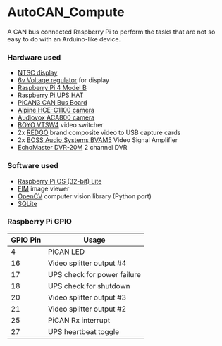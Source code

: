 # AutoCAN_Compute

A CAN bus connected Raspberry Pi to perform the tasks that are not so easy to do with an Arduino-like device.

### Hardware used
* [NTSC display](https://www.adafruit.com/product/911)
* [6v Voltage regulator](https://www.amazon.com/Converter-DROK-Regulator-Waterproof-Efficiency/dp/B00CGQRIFG/) for display
* [Raspberry Pi 4 Model B](https://www.raspberrypi.org/products/raspberry-pi-4-model-b/)
* [Raspberry Pi UPS HAT](https://www.pishop.us/product/raspberry-pi-ups-hat/)
* [PiCAN3 CAN Bus Board](https://copperhilltech.com/pican3-can-bus-board-for-raspberry-pi-4-with-3a-smps-and-rtc/)
* [Alpine HCE-C1100 camera](https://www.crutchfield.com/p_500HCEC110/Alpine-HCE-C1100.html)
* [Audiovox ACA800 camera](https://www.crutchfield.com/p_220ACA800/Audiovox-ACA800.html)
* [BOYO VTSW4](https://visiontechamerica.com/products/vtsw4-4-channel-video-switcher) video switcher
* 2x [REDGO](https://www.amazon.com/REDGO-Video-Capture-Converter-Adapter/dp/B01E5ITE2W) brand composite video to USB capture cards
* 2x [BOSS Audio Systems BVAM5](https://bossaudio.com/product/bvam5/) Video Signal Amplifier
* [EchoMaster DVR-20M](https://catalog.echomaster.com/catalog/dash-cams-dvrs/dvr-20m) 2 channel DVR

### Software used
* [Raspberry Pi OS (32-bit) Lite](https://www.raspberrypi.org/downloads/raspberry-pi-os/)
* [FIM](https://www.nongnu.org/fbi-improved/) image viewer
* [OpenCV](https://opencv.org/) computer vision library (Python port)
* [SQLite](https://www.sqlite.org/index.html) 

### Raspberry Pi GPIO
| GPIO Pin | Usage                      |
|----------|----------------------------|
|4         |PiCAN LED                   |
|16        |Video splitter output #4    |
|17        |UPS check for power failure |
|18        |UPS check for shutdown      |
|20        |Video splitter output #3    |
|21        |Video splitter output #2    |
|25        |PiCAN Rx interrupt          |
|27        |UPS heartbeat toggle        |
